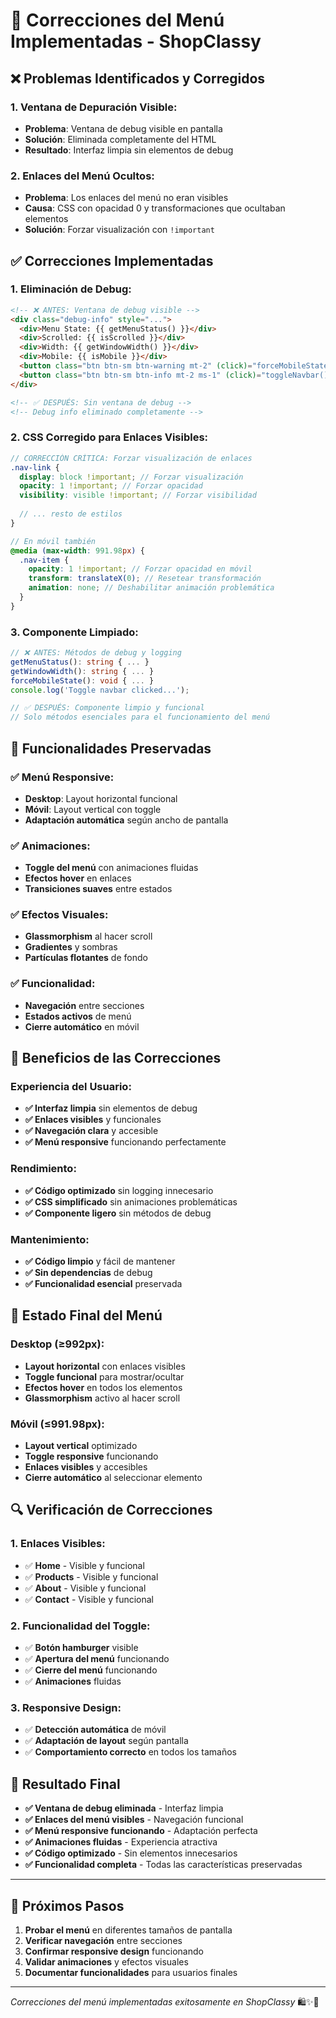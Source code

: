 # 🔧 Correcciones del Menú Implementadas - ShopClassy

## ❌ Problemas Identificados y Corregidos

### **1. Ventana de Depuración Visible:**
- **Problema**: Ventana de debug visible en pantalla
- **Solución**: Eliminada completamente del HTML
- **Resultado**: Interfaz limpia sin elementos de debug

### **2. Enlaces del Menú Ocultos:**
- **Problema**: Los enlaces del menú no eran visibles
- **Causa**: CSS con opacidad 0 y transformaciones que ocultaban elementos
- **Solución**: Forzar visualización con `!important`

## ✅ Correcciones Implementadas

### **1. Eliminación de Debug:**
```html
<!-- ❌ ANTES: Ventana de debug visible -->
<div class="debug-info" style="...">
  <div>Menu State: {{ getMenuStatus() }}</div>
  <div>Scrolled: {{ isScrolled }}</div>
  <div>Width: {{ getWindowWidth() }}</div>
  <div>Mobile: {{ isMobile }}</div>
  <button class="btn btn-sm btn-warning mt-2" (click)="forceMobileState()">Force Mobile</button>
  <button class="btn btn-sm btn-info mt-2 ms-1" (click)="toggleNavbar()">Toggle Menu</button>
</div>

<!-- ✅ DESPUÉS: Sin ventana de debug -->
<!-- Debug info eliminado completamente -->
```

### **2. CSS Corregido para Enlaces Visibles:**
```scss
// CORRECCIÓN CRÍTICA: Forzar visualización de enlaces
.nav-link {
  display: block !important; // Forzar visualización
  opacity: 1 !important; // Forzar opacidad
  visibility: visible !important; // Forzar visibilidad
  
  // ... resto de estilos
}

// En móvil también
@media (max-width: 991.98px) {
  .nav-item {
    opacity: 1 !important; // Forzar opacidad en móvil
    transform: translateX(0); // Resetear transformación
    animation: none; // Deshabilitar animación problemática
  }
}
```

### **3. Componente Limpiado:**
```typescript
// ❌ ANTES: Métodos de debug y logging
getMenuStatus(): string { ... }
getWindowWidth(): string { ... }
forceMobileState(): void { ... }
console.log('Toggle navbar clicked...');

// ✅ DESPUÉS: Componente limpio y funcional
// Solo métodos esenciales para el funcionamiento del menú
```

## 🎯 Funcionalidades Preservadas

### **✅ Menú Responsive:**
- **Desktop**: Layout horizontal funcional
- **Móvil**: Layout vertical con toggle
- **Adaptación automática** según ancho de pantalla

### **✅ Animaciones:**
- **Toggle del menú** con animaciones fluidas
- **Efectos hover** en enlaces
- **Transiciones suaves** entre estados

### **✅ Efectos Visuales:**
- **Glassmorphism** al hacer scroll
- **Gradientes** y sombras
- **Partículas flotantes** de fondo

### **✅ Funcionalidad:**
- **Navegación** entre secciones
- **Estados activos** de menú
- **Cierre automático** en móvil

## 🚀 Beneficios de las Correcciones

### **Experiencia del Usuario:**
- **✅ Interfaz limpia** sin elementos de debug
- **✅ Enlaces visibles** y funcionales
- **✅ Navegación clara** y accesible
- **✅ Menú responsive** funcionando perfectamente

### **Rendimiento:**
- **✅ Código optimizado** sin logging innecesario
- **✅ CSS simplificado** sin animaciones problemáticas
- **✅ Componente ligero** sin métodos de debug

### **Mantenimiento:**
- **✅ Código limpio** y fácil de mantener
- **✅ Sin dependencias** de debug
- **✅ Funcionalidad esencial** preservada

## 📱 Estado Final del Menú

### **Desktop (≥992px):**
- **Layout horizontal** con enlaces visibles
- **Toggle funcional** para mostrar/ocultar
- **Efectos hover** en todos los elementos
- **Glassmorphism** activo al hacer scroll

### **Móvil (≤991.98px):**
- **Layout vertical** optimizado
- **Toggle responsive** funcionando
- **Enlaces visibles** y accesibles
- **Cierre automático** al seleccionar elemento

## 🔍 Verificación de Correcciones

### **1. Enlaces Visibles:**
- ✅ **Home** - Visible y funcional
- ✅ **Products** - Visible y funcional
- ✅ **About** - Visible y funcional
- ✅ **Contact** - Visible y funcional

### **2. Funcionalidad del Toggle:**
- ✅ **Botón hamburger** visible
- ✅ **Apertura del menú** funcionando
- ✅ **Cierre del menú** funcionando
- ✅ **Animaciones** fluidas

### **3. Responsive Design:**
- ✅ **Detección automática** de móvil
- ✅ **Adaptación de layout** según pantalla
- ✅ **Comportamiento correcto** en todos los tamaños

## 🎉 Resultado Final

- **✅ Ventana de debug eliminada** - Interfaz limpia
- **✅ Enlaces del menú visibles** - Navegación funcional
- **✅ Menú responsive funcionando** - Adaptación perfecta
- **✅ Animaciones fluidas** - Experiencia atractiva
- **✅ Código optimizado** - Sin elementos innecesarios
- **✅ Funcionalidad completa** - Todas las características preservadas

---

## 🚀 Próximos Pasos

1. **Probar el menú** en diferentes tamaños de pantalla
2. **Verificar navegación** entre secciones
3. **Confirmar responsive design** funcionando
4. **Validar animaciones** y efectos visuales
5. **Documentar funcionalidades** para usuarios finales

---

*Correcciones del menú implementadas exitosamente en ShopClassy* 🛍️✨🔧
